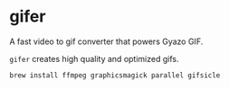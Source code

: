 # gifer
A fast video to gif converter that powers Gyazo GIF.

`gifer` creates high quality and optimized gifs.

``` bash
brew install ffmpeg graphicsmagick parallel gifsicle
```
